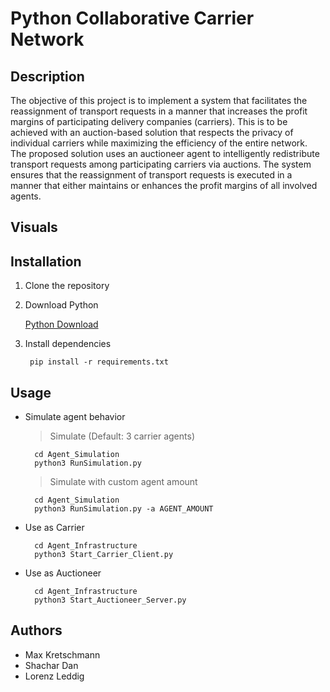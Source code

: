 # Python Collaborative Carrier Network

## Description
The objective of this project is to implement a system that facilitates the reassignment of transport requests in a manner that increases the profit margins of participating delivery companies (carriers). This is to be achieved with an auction-based solution that respects the privacy of individual carriers while maximizing the efficiency of the entire network. The proposed solution uses an auctioneer agent to intelligently redistribute transport requests among participating carriers via auctions. The system ensures that the reassignment of transport requests is executed in a manner that either maintains or enhances the profit margins of all involved agents.

## Visuals

## Installation

1. Clone the repository

2. Download Python

    [Python Download](https://www.python.org/downloads)

3. Install dependencies

        pip install -r requirements.txt
        
## Usage 

* Simulate agent behavior

    > Simulate (Default: 3 carrier agents)
        
        cd Agent_Simulation
        python3 RunSimulation.py

    > Simulate with custom agent amount
        
        cd Agent_Simulation
        python3 RunSimulation.py -a AGENT_AMOUNT  

* Use as Carrier
    
        cd Agent_Infrastructure
        python3 Start_Carrier_Client.py

* Use as Auctioneer

        cd Agent_Infrastructure
        python3 Start_Auctioneer_Server.py 

## Authors

- Max Kretschmann
- Shachar Dan
- Lorenz Leddig
